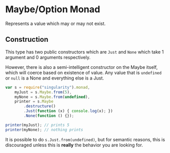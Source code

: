 # Maybe/Option Monad

Represents a value which may or may not exist.

## Construction
This type has two public constructors which are ```Just``` and ```None``` which take 1 argument and 0 arguments respectively.

However, there is also a semi-intelligent constructor on the Maybe itself, which will coerce based on existence of value.  Any value that is ```undefined``` or ```null``` is a None and everything else is a Just.

```javascript
var s = require("singularity").monad,
    myJust = s.Maybe.from(5),
    myNone = s.Maybe.from(undefined),
    printer = s.Maybe
        .destructure()
        .Just(function (x) { console.log(x); })
        .None(function () {});

printer(myJust); // prints 5
printer(myNone); // nothing prints
```

It is possible to do ```s.Just.from(undefined)```, but for semantic reasons, this is discouraged unless this is **really** the behavior you are looking for.
